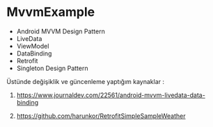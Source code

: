 # MvvmExample

* Android MVVM Design Pattern 
* LiveData
* ViewModel
* DataBinding
* Retrofit 
* Singleton Design Pattern 


Üstünde değişiklik ve güncenleme yaptığım kaynaklar :

1) https://www.journaldev.com/22561/android-mvvm-livedata-data-binding

2) https://github.com/harunkor/RetrofitSimpleSampleWeather
